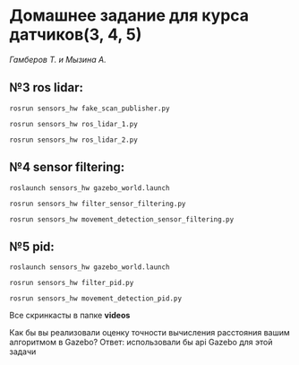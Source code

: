 # Домашнее задание для курса датчиков(3, 4, 5)
*Гамберов Т. и Мызина А.*


## №3 ros lidar:
```
rosrun sensors_hw fake_scan_publisher.py

rosrun sensors_hw ros_lidar_1.py

rosrun sensors_hw ros_lidar_2.py
```
## №4 sensor filtering:
```
roslaunch sensors_hw gazebo_world.launch

rosrun sensors_hw filter_sensor_filtering.py

rosrun sensors_hw movement_detection_sensor_filtering.py
```
## №5 pid:
```
roslaunch sensors_hw gazebo_world.launch

rosrun sensors_hw filter_pid.py

rosrun sensors_hw movement_detection_pid.py
```

Все скринкасты в папке **videos**


Как бы вы реализовали оценку точности вычисления расстояния вашим алгоритмом в Gazebo?
Ответ: использовали бы api Gazebo для этой задачи
